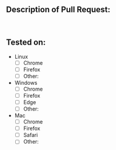 ## Description of Pull Request:
&nbsp;  

## Tested on:
  * Linux
    - [ ] Chrome
    - [ ] Firefox
    - [ ] Other:
  * Windows
    - [ ] Chrome
    - [ ] Firefox
    - [ ] Edge
    - [ ] Other:
  * Mac
    - [ ] Chrome
    - [ ] Firefox
    - [ ] Safari
    - [ ] Other:
